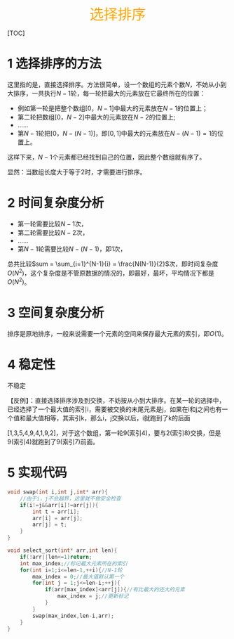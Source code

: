 <center><font color="#FFA500" size="6">选择排序</font></center>

[TOC]

# 1 选择排序的方法

这里指的是，直接选择排序。方法很简单，设一个数组的元素个数$N$，不妨从小到大排序，一共执行$N-1$轮，每一轮把最大的元素放在它最终所在的位置：

- 例如第一轮是把整个数组$[0，N-1]$中最大的元素放在$N-1$的位置上；
- 第二轮把数组$[0，N-2]$中最大的元素放在$N-2$的位置上;
- ......
- 第$N-1$轮把$[0，N-(N-1)]$，即$[0,1]$中最大的元素放在$N-(N-1) = 1$的位置上。

这样下来，$N-1$个元素都已经找到自己的位置，因此整个数组就有序了。

显然：当数组长度大于等于2时，才需要进行排序。

# 2 时间复杂度分析

- 第一轮需要比较$N-1$次，
- 第二轮需要比较$N-2$次，
- ......
- 第$N-1$轮需要比较$N-(N-1)$，即1次，

总共比较$sum = \sum_{i=1}^{N-1}{i} = \frac{N(N-1)}{2}$次，即时间复杂度$O(N^2)$，这个复杂度是不管原数据的情况的，即最好，最坏，平均情况下都是$O(N^2)$。

# 3 空间复杂度分析

排序是原地排序，一般来说需要一个元素的空间来保存最大元素的索引，即$O(1)$。

# 4 稳定性

不稳定

【反例】：直接选择排序涉及到交换，不妨按从小到大排序。在某一轮的选择中，已经选择了一个最大值的索引i，需要被交换的末尾元素是j，如果在i和j之间也有一个值和最大值相等，其索引k，那么i，j交换以后，i就跑到了k的后面

[1,3,5,4,9,4,1,9,2]，对于这个数组，第一轮9(索引4)，要与2(索引8)交换，但是9(索引4)就跑到了9(索引7)前面。

# 5 实现代码

```C
void swap(int i,int j,int* arr){
    //由于i，j不会越界，这里就不做安全检查
    if(i!=j&&arr[i]!=arr[j]){
        int t = arr[i];
        arr[i] = arr[j];
        arr[j] = t;
    }
}

void select_sort(int* arr,int len){
    if(!arr||len<=1)return;
    int max_index;//标记最大元素所在的索引
    for(int i=1;i<=len-1,++i){//N-1轮
        max_index = 0;//最大值默认第一个
        for(int j = 1;j<=len-i;++j){
            if(arr[max_index]<arr[j]){//有比最大的还大的元素
                max_index = j;//更新标记
            }
        }
        swap(max_index,len-i,arr);
    }
}
```



